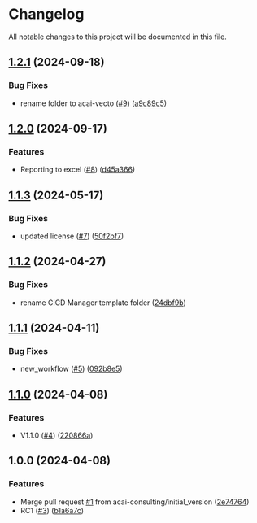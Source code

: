 # Changelog

All notable changes to this project will be documented in this file.

## [1.2.1](https://github.com/acai-consulting/terraform-aws-acf-idc/compare/1.2.0...1.2.1) (2024-09-18)


### Bug Fixes

* rename folder to acai-vecto ([#9](https://github.com/acai-consulting/terraform-aws-acf-idc/issues/9)) ([a9c89c5](https://github.com/acai-consulting/terraform-aws-acf-idc/commit/a9c89c512385186dce7b92ed81fa8eb1d80d0fd2))

## [1.2.0](https://github.com/acai-consulting/terraform-aws-acf-idc/compare/1.1.3...1.2.0) (2024-09-17)


### Features

* Reporting to excel ([#8](https://github.com/acai-consulting/terraform-aws-acf-idc/issues/8)) ([d45a366](https://github.com/acai-consulting/terraform-aws-acf-idc/commit/d45a366de7363488019c4542d43bc63eb1424897))

## [1.1.3](https://github.com/acai-consulting/terraform-aws-acf-idc/compare/1.1.2...1.1.3) (2024-05-17)


### Bug Fixes

* updated license  ([#7](https://github.com/acai-consulting/terraform-aws-acf-idc/issues/7)) ([50f2bf7](https://github.com/acai-consulting/terraform-aws-acf-idc/commit/50f2bf722c477913adc3ee7baa3fdba2a6722f41))

## [1.1.2](https://github.com/acai-consulting/terraform-aws-acf-idc/compare/1.1.1...1.1.2) (2024-04-27)


### Bug Fixes

* rename CICD Manager template folder ([24dbf9b](https://github.com/acai-consulting/terraform-aws-acf-idc/commit/24dbf9b500ac5d30e78a65e83e70350290b7b52e))

## [1.1.1](https://github.com/acai-consulting/terraform-aws-acf-idc/compare/1.1.0...1.1.1) (2024-04-11)


### Bug Fixes

* new_workflow ([#5](https://github.com/acai-consulting/terraform-aws-acf-idc/issues/5)) ([092b8e5](https://github.com/acai-consulting/terraform-aws-acf-idc/commit/092b8e57333c76cf0fe7f09d49ab3f4dd1c087bd))

## [1.1.0](https://github.com/acai-consulting/terraform-aws-acf-idc/compare/1.0.0...1.1.0) (2024-04-08)


### Features

* V1.1.0 ([#4](https://github.com/acai-consulting/terraform-aws-acf-idc/issues/4)) ([220866a](https://github.com/acai-consulting/terraform-aws-acf-idc/commit/220866a950b49e788cecfd9c43abaaeef48ac22e))

## 1.0.0 (2024-04-08)


### Features

* Merge pull request [#1](https://github.com/acai-consulting/terraform-aws-acf-idc/issues/1) from acai-consulting/initial_version ([2e74764](https://github.com/acai-consulting/terraform-aws-acf-idc/commit/2e74764f6124b610b11fb48ece68f08536848178))
* RC1 ([#3](https://github.com/acai-consulting/terraform-aws-acf-idc/issues/3)) ([b1a6a7c](https://github.com/acai-consulting/terraform-aws-acf-idc/commit/b1a6a7c33c0c9d02ef39d11f50e929b41dc710a4))
